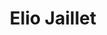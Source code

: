 ---
title: Elio Jaillet
link: https://eliojaillet.ch/category/predication/
description: Elio Jaillet est théologien, doctorant à Genève et actif dans l’Église évangélique réformée du canton de Vaud.

---